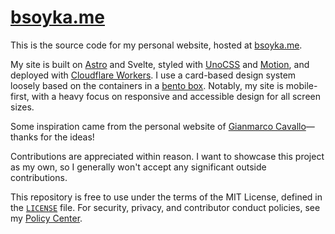 # [bsoyka.me](https://bsoyka.me)

This is the source code for my personal website, hosted at [bsoyka.me](https://bsoyka.me).

My site is built on [Astro](https://astro.build/) and Svelte, styled with [UnoCSS](https://unocss.dev/) and [Motion](https://motion.dev/), and deployed with [Cloudflare Workers](https://workers.cloudflare.com/).
I use a card-based design system loosely based on the containers in a [bento box](https://en.wikipedia.org/wiki/Bento).
Notably, my site is mobile-first, with a heavy focus on responsive and accessible design for all screen sizes.

Some inspiration came from the personal website of [Gianmarco Cavallo](https://gianmarcocavallo.com/)—thanks for the ideas!

Contributions are appreciated within reason. I want to showcase this project as my own, so I generally won't accept any significant outside contributions.

This repository is free to use under the terms of the MIT License, defined in the [`LICENSE`](LICENSE) file.
For security, privacy, and contributor conduct policies, see my [Policy Center](https://gh.bsoyka.me/policy).